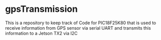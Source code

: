 # gpsTransmission
This is a repository to keep track of Code for PIC18F25K80 that is used to receive information from GPS sensor via serial UART and transmits this information to a Jetson TX2 via I2C
